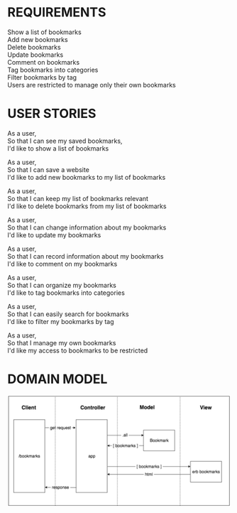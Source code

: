 # REQUIREMENTS

Show a list of bookmarks </br>
Add new bookmarks </br>
Delete bookmarks </br>
Update bookmarks </br>
Comment on bookmarks </br>
Tag bookmarks into categories </br>
Filter bookmarks by tag </br>
Users are restricted to manage only their own bookmarks

# USER STORIES

As a user, </br>
So that I can see my saved bookmarks, </br>
I'd like to show a list of bookmarks

As a user, </br>
So that I can save a website </br>
I'd like to add new bookmarks to my list of bookmarks

As a user, </br>
So that I can keep my list of bookmarks relevant </br>
I'd like to delete bookmarks from my list of bookmarks

As a user, </br>
So that I can change information about my bookmarks </br>
I'd like to update my bookmarks

As a user, </br>
So that I can record information about my bookmarks </br>
I'd like to comment on my bookmarks

As a user, </br>
So that I can organize my bookmarks </br>
I'd like to tag bookmarks into categories

As a user, </br>
So that I can easily search for bookmarks </br>
I'd like to filter my bookmarks by tag

As a user, </br>
So that I manage my own bookmarks </br>
I'd like my access to bookmarks to be restricted

# DOMAIN MODEL

![Domain Model](img/domain-model.png)
